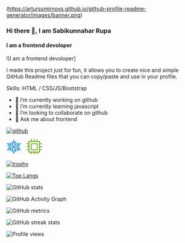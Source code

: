 (https://arturssmirnovs.github.io/github-profile-readme-generator/images/banner.png)

### Hi there 👋, I am Sabikunnahar Rupa
#### I am a frontend devoloper
![I am a frontend devoloper]

I made this project just for fun, it allows you to create nice and simple GitHub Readme files that you can copy/paste and use in your profile.

Skills:   HTML / CSS/JS/Bootstrap

- 🔭 I’m currently working on github 
- 🌱 I’m currently learning javascript 
- 👯 I’m looking to collaborate on github 
- 💬 Ask me about frontend 


[<img src='https://cdn.jsdelivr.net/npm/simple-icons@3.0.1/icons/github.svg' alt='github' height='40'>](https://github.com/rupafrontend)  

<a href='https://archiveprogram.github.com/'><img src='https://raw.githubusercontent.com/acervenky/animated-github-badges/master/assets/acbadge.gif' width='40' height='40'></a> <a href='https://docs.github.com/en/developers'><img src='https://raw.githubusercontent.com/acervenky/animated-github-badges/master/assets/devbadge.gif' width='40' height='40'></a> 

[![trophy](https://github-profile-trophy.vercel.app/?username=rupafrontend)](https://github.com/ryo-ma/github-profile-trophy)

[![Top Langs](https://github-readme-stats.vercel.app/api/top-langs/?username=rupafrontend)](https://github.com/anuraghazra/github-readme-stats)

![GitHub stats](https://github-readme-stats.vercel.app/api?username=rupafrontend&show_icons=true&count_private=true)  

![GitHub Activity Graph](https://activity-graph.herokuapp.com/graph?username=rupafrontend)  

![GitHub metrics](https://metrics.lecoq.io/rupafrontend)  

![GitHub streak stats](https://streak-stats.demolab.com/?user=rupafrontend)  

![Profile views](https://gpvc.arturio.dev/rupafrontend)  
